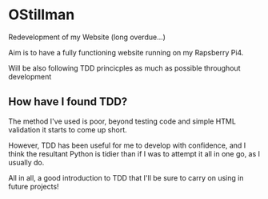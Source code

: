 # OStillman

Redevelopment of my Website (long overdue...)

Aim is to have a fully functioning website running on my Rapsberry Pi4. 

Will be also following TDD princicples as much as possible throughout development

## How have I found TDD?

The method I've used is poor, beyond testing code and simple HTML validation it starts to come up short. 

However, TDD has been useful for me to develop with confidence, and I think the resultant Python is tidier than if I was to attempt it all in one go, as I usually do. 

All in all, a good introduction to TDD that I'll be sure to carry on using in future projects!
